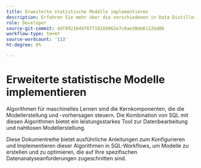 ```yaml
---
title: Erweiterte statistische Modelle implementieren
description: Erfahren Sie mehr über die verschiedenen in Data Distiller verfügbaren Kernmodellierungstechniken, einschließlich Clustering, Klassifizierung und Regression. Dieses Dokument enthält ausführliche Anleitungen zum Konfigurieren und Implementieren dieser Algorithmen in SQL-Workflows, um Modelle zu erstellen und zu optimieren, die auf Ihre spezifischen Datenanalyseanforderungen zugeschnitten sind.
role: Developer
source-git-commit: ddf892164976f718166962e7c0ae30de6112bd8b
workflow-type: tm+mt
source-wordcount: '113'
ht-degree: 0%

---
```


# Erweiterte statistische Modelle implementieren

Algorithmen für maschinelles Lernen sind die Kernkomponenten, die die Modellerstellung und -vorhersagen steuern. Die Kombination von SQL mit diesen Algorithmen bietet ein leistungsstarkes Tool zur Datenbearbeitung und nahtlosen Modellerstellung.

Diese Dokumentreihe bietet ausführliche Anleitungen zum Konfigurieren und Implementieren dieser Algorithmen in SQL-Workflows, um Modelle zu erstellen und zu optimieren, die auf Ihre spezifischen Datenanalyseanforderungen zugeschnitten sind.

